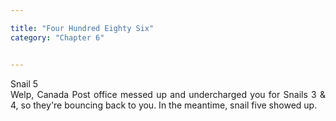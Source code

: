 ```yaml
---

title: "Four Hundred Eighty Six"
category: "Chapter 6"


---
```

<style>
body {
text-align: justify}
</style>

Snail 5
<br>
Welp, Canada Post office messed up and undercharged you for Snails 3 & 4, so they're bouncing back to you. In the meantime, snail five showed up.


